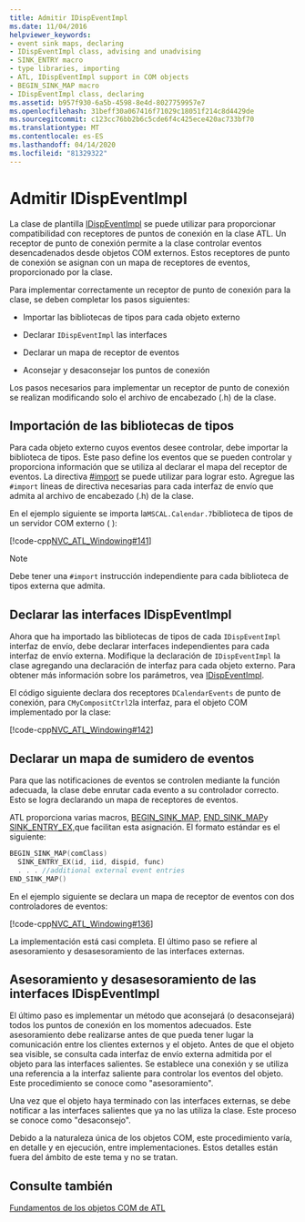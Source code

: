 ```yaml
---
title: Admitir IDispEventImpl
ms.date: 11/04/2016
helpviewer_keywords:
- event sink maps, declaring
- IDispEventImpl class, advising and unadvising
- SINK_ENTRY macro
- type libraries, importing
- ATL, IDispEventImpl support in COM objects
- BEGIN_SINK_MAP macro
- IDispEventImpl class, declaring
ms.assetid: b957f930-6a5b-4598-8e4d-8027759957e7
ms.openlocfilehash: 31beff30a067416f71029c18051f214c8d4429de
ms.sourcegitcommit: c123cc76bb2b6c5cde6f4c425ece420ac733bf70
ms.translationtype: MT
ms.contentlocale: es-ES
ms.lasthandoff: 04/14/2020
ms.locfileid: "81329322"
---
```

# <a name="supporting-idispeventimpl"></a>Admitir IDispEventImpl

La clase de plantilla [IDispEventImpl](../atl/reference/idispeventimpl-class.md) se puede utilizar para proporcionar compatibilidad con receptores de puntos de conexión en la clase ATL. Un receptor de punto de conexión permite a la clase controlar eventos desencadenados desde objetos COM externos. Estos receptores de punto de conexión se asignan con un mapa de receptores de eventos, proporcionado por la clase.

Para implementar correctamente un receptor de punto de conexión para la clase, se deben completar los pasos siguientes:

- Importar las bibliotecas de tipos para cada objeto externo

- Declarar `IDispEventImpl` las interfaces

- Declarar un mapa de receptor de eventos

- Aconsejar y desaconsejar los puntos de conexión

Los pasos necesarios para implementar un receptor de punto de conexión se realizan modificando solo el archivo de encabezado (.h) de la clase.

## <a name="importing-the-type-libraries"></a>Importación de las bibliotecas de tipos

Para cada objeto externo cuyos eventos desee controlar, debe importar la biblioteca de tipos. Este paso define los eventos que se pueden controlar y proporciona información que se utiliza al declarar el mapa del receptor de eventos. La directiva [#import](../preprocessor/hash-import-directive-cpp.md) se puede utilizar para lograr esto. Agregue las `#import` líneas de directiva necesarias para cada interfaz de envío que admita al archivo de encabezado (.h) de la clase.

En el ejemplo siguiente se importa la`MSCAL.Calendar.7`biblioteca de tipos de un servidor COM externo ( ):

[!code-cpp[NVC_ATL_Windowing#141](../atl/codesnippet/cpp/supporting-idispeventimpl_1.h)]

> [!NOTE]
> Debe tener una `#import` instrucción independiente para cada biblioteca de tipos externa que admita.

## <a name="declaring-the-idispeventimpl-interfaces"></a>Declarar las interfaces IDispEventImpl

Ahora que ha importado las bibliotecas de tipos de cada `IDispEventImpl` interfaz de envío, debe declarar interfaces independientes para cada interfaz de envío externa. Modifique la declaración de `IDispEventImpl` la clase agregando una declaración de interfaz para cada objeto externo. Para obtener más información sobre los parámetros, vea [IDispEventImpl](../atl/reference/idispeventimpl-class.md).

El código siguiente declara dos receptores `DCalendarEvents` de punto de conexión, para `CMyCompositCtrl2`la interfaz, para el objeto COM implementado por la clase:

[!code-cpp[NVC_ATL_Windowing#142](../atl/codesnippet/cpp/supporting-idispeventimpl_2.h)]

## <a name="declaring-an-event-sink-map"></a>Declarar un mapa de sumidero de eventos

Para que las notificaciones de eventos se controlen mediante la función adecuada, la clase debe enrutar cada evento a su controlador correcto. Esto se logra declarando un mapa de receptores de eventos.

ATL proporciona varias macros, [BEGIN_SINK_MAP,](reference/composite-control-macros.md#begin_sink_map) [END_SINK_MAP](reference/composite-control-macros.md#end_sink_map)y [SINK_ENTRY_EX,](reference/composite-control-macros.md#sink_entry_ex)que facilitan esta asignación. El formato estándar es el siguiente:

```cpp
BEGIN_SINK_MAP(comClass)
  SINK_ENTRY_EX(id, iid, dispid, func)
  . . . //additional external event entries
END_SINK_MAP()
```

En el ejemplo siguiente se declara un mapa de receptor de eventos con dos controladores de eventos:

[!code-cpp[NVC_ATL_Windowing#136](../atl/codesnippet/cpp/supporting-idispeventimpl_3.h)]

La implementación está casi completa. El último paso se refiere al asesoramiento y desasesoramiento de las interfaces externas.

## <a name="advising-and-unadvising-the-idispeventimpl-interfaces"></a>Asesoramiento y desasesoramiento de las interfaces IDispEventImpl

El último paso es implementar un método que aconsejará (o desaconsejará) todos los puntos de conexión en los momentos adecuados. Este asesoramiento debe realizarse antes de que pueda tener lugar la comunicación entre los clientes externos y el objeto. Antes de que el objeto sea visible, se consulta cada interfaz de envío externa admitida por el objeto para las interfaces salientes. Se establece una conexión y se utiliza una referencia a la interfaz saliente para controlar los eventos del objeto. Este procedimiento se conoce como "asesoramiento".

Una vez que el objeto haya terminado con las interfaces externas, se debe notificar a las interfaces salientes que ya no las utiliza la clase. Este proceso se conoce como "desaconsejo".

Debido a la naturaleza única de los objetos COM, este procedimiento varía, en detalle y en ejecución, entre implementaciones. Estos detalles están fuera del ámbito de este tema y no se tratan.

## <a name="see-also"></a>Consulte también

[Fundamentos de los objetos COM de ATL](../atl/fundamentals-of-atl-com-objects.md)
